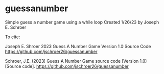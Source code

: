 # guessanumber
Simple guess a number game using a while loop
Created 1/26/23 by Joseph E. Schroer



To cite:

Joseph E. Shroer
2023
Guess A Number Game
Version 1.0
Source Code
https://github.com/jschroer26/guessanumber

Schroer, J.E. (2023) Guess A Number Game source code (Version 1.0) [Source code]. https://github.com/jschroer26/guessanumber
